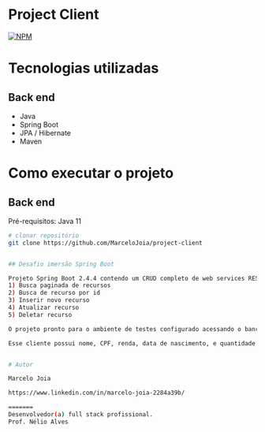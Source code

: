 # Project Client  
[![NPM](https://img.shields.io/npm/l/react)](https://github.com/MarceloJoia/project-client/blob/main/LICENSE) 



# Tecnologias utilizadas
## Back end
- Java
- Spring Boot
- JPA / Hibernate
- Maven

# Como executar o projeto

## Back end
Pré-requisitos: Java 11

```bash
# clonar repositório
git clone https://github.com/MarceloJoia/project-client


## Desafio imersão Spring Boot

Projeto Spring Boot 2.4.4 contendo um CRUD completo de web services REST para acessar um recurso de clientes, contendo as cinco operações básicas.
1) Busca paginada de recursos
2) Busca de recurso por id
3) Inserir novo recurso
4) Atualizar recurso
5) Deletar recurso

O projeto pronto para o ambiente de testes configurado acessando o banco de dados H2, usar Maven como gerenciador de dependência, e Java 11 como linguagem.

Esse cliente possui nome, CPF, renda, data de nascimento, e quantidade de filhos.


# Autor

Marcelo Joia

https://www.linkedin.com/in/marcelo-joia-2284a39b/

=======
Desenvolvedor(a) full stack profissional.
Prof. Nélio Alves
